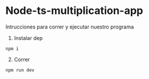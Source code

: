 # Node-ts-multiplication-app

Intrucciones para correr y ejecutar nuestro programa

1. Instalar dep

````
npm i
````
2. Correr

````
npm run dev
````
